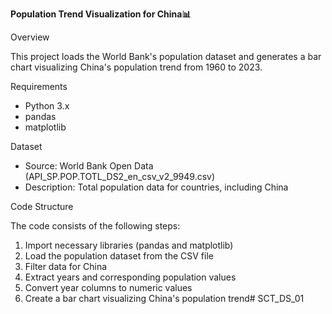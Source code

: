 **Population Trend Visualization for China📊**

Overview

This project loads the World Bank's population dataset and generates a bar chart visualizing China's population trend from 1960 to 2023.

Requirements

- Python 3.x
- pandas
- matplotlib

Dataset

- Source: World Bank Open Data (API_SP.POP.TOTL_DS2_en_csv_v2_9949.csv)
- Description: Total population data for countries, including China

Code Structure

The code consists of the following steps:

1. Import necessary libraries (pandas and matplotlib)
2. Load the population dataset from the CSV file
3. Filter data for China
4. Extract years and corresponding population values
5. Convert year columns to numeric values
6. Create a bar chart visualizing China's population trend# SCT_DS_01
